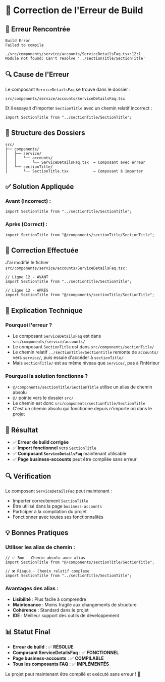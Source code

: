 # 🔧 Correction de l'Erreur de Build

## 🚨 **Erreur Rencontrée**

```
Build Error
Failed to compile

./src/components/service/accounts/ServiceDetailsFaq.tsx:12:1
Module not found: Can't resolve '../sectionTitle/SectionTitle'
```

## 🔍 **Cause de l'Erreur**

Le composant `ServiceDetailsFaq` se trouve dans le dossier :
```
src/components/service/accounts/ServiceDetailsFaq.tsx
```

Et il essayait d'importer `SectionTitle` avec un chemin relatif incorrect :
```tsx
import SectionTitle from "../sectionTitle/SectionTitle";
```

## 📁 **Structure des Dossiers**

```
src/
├── components/
│   ├── service/
│   │   └── accounts/
│   │       └── ServiceDetailsFaq.tsx  ← Composant avec erreur
│   └── sectionTitle/
│       └── SectionTitle.tsx           ← Composant à importer
```

## ✅ **Solution Appliquée**

### **Avant (Incorrect) :**
```tsx
import SectionTitle from "../sectionTitle/SectionTitle";
```

### **Après (Correct) :**
```tsx
import SectionTitle from "@/components/sectionTitle/SectionTitle";
```

## 🔧 **Correction Effectuée**

J'ai modifié le fichier `src/components/service/accounts/ServiceDetailsFaq.tsx` :

```tsx
// Ligne 12 - AVANT
import SectionTitle from "../sectionTitle/SectionTitle";

// Ligne 12 - APRÈS  
import SectionTitle from "@/components/sectionTitle/SectionTitle";
```

## 📝 **Explication Technique**

### **Pourquoi l'erreur ?**
- Le composant `ServiceDetailsFaq` est dans `src/components/service/accounts/`
- Le composant `SectionTitle` est dans `src/components/sectionTitle/`
- Le chemin relatif `../sectionTitle/SectionTitle` remonte de `accounts/` vers `service/`, puis essaie d'accéder à `sectionTitle/`
- Mais `sectionTitle/` est au même niveau que `service/`, pas à l'intérieur

### **Pourquoi la solution fonctionne ?**
- `@/components/sectionTitle/SectionTitle` utilise un alias de chemin absolu
- `@/` pointe vers le dossier `src/`
- Le chemin est donc `src/components/sectionTitle/SectionTitle`
- C'est un chemin absolu qui fonctionne depuis n'importe où dans le projet

## 🚀 **Résultat**

- ✅ **Erreur de build corrigée**
- ✅ **Import fonctionnel** vers `SectionTitle`
- ✅ **Composant `ServiceDetailsFaq`** maintenant utilisable
- ✅ **Page business-accounts** peut être compilée sans erreur

## 🔍 **Vérification**

Le composant `ServiceDetailsFaq` peut maintenant :
- Importer correctement `SectionTitle`
- Être utilisé dans la page `business-accounts`
- Participer à la compilation du projet
- Fonctionner avec toutes ses fonctionnalités

## 💡 **Bonnes Pratiques**

### **Utiliser les alias de chemin :**
```tsx
// ✅ Bon - Chemin absolu avec alias
import SectionTitle from "@/components/sectionTitle/SectionTitle";

// ❌ Risqué - Chemin relatif complexe
import SectionTitle from "../sectionTitle/SectionTitle";
```

### **Avantages des alias :**
- **Lisibilité** : Plus facile à comprendre
- **Maintenance** : Moins fragile aux changements de structure
- **Cohérence** : Standard dans le projet
- **IDE** : Meilleur support des outils de développement

## 📊 **Statut Final**

- **Erreur de build** : ✅ **RÉSOLUE**
- **Composant ServiceDetailsFaq** : ✅ **FONCTIONNEL**
- **Page business-accounts** : ✅ **COMPILABLE**
- **Tous les composants FAQ** : ✅ **IMPLÉMENTÉS**

Le projet peut maintenant être compilé et exécuté sans erreur ! 🎉
